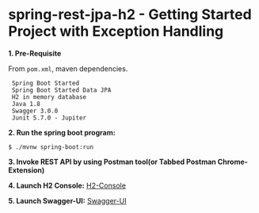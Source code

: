 # spring-rest-jpa-h2 - Getting Started Project with Exception Handling

**1. Pre-Requisite**

From `pom.xml`, maven dependencies.

```
 Spring Boot Started
 Spring Boot Started Data JPA
 H2 in memory database
 Java 1.8
 Swagger 3.0.0 
 Junit 5.7.0 - Jupiter
```

**2. Run the spring boot program:**

``` 
$ ./mvnw spring-boot:run
```
**3. Invoke REST API by using Postman tool(or Tabbed Postman Chrome-Extension)**

**4. Launch H2 Console:** <a href="http://localhost:8081/h2-console">H2-Console</a>

**5. Launch Swagger-UI:** <a href="http://localhost:8081/swagger-ui/index.html">Swagger-UI</a>
